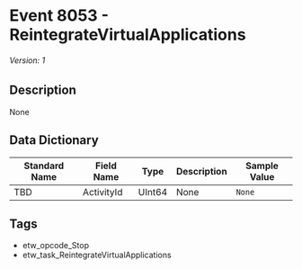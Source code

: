 # Event 8053 - ReintegrateVirtualApplications
###### Version: 1

## Description
None

## Data Dictionary
|Standard Name|Field Name|Type|Description|Sample Value|
|---|---|---|---|---|
|TBD|ActivityId|UInt64|None|`None`|

## Tags
* etw_opcode_Stop
* etw_task_ReintegrateVirtualApplications